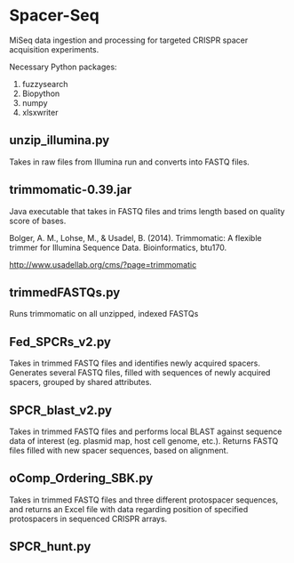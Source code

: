 # Spacer-Seq
MiSeq data ingestion and processing for targeted CRISPR spacer acquisition experiments.

Necessary Python packages:
1. fuzzysearch
2. Biopython
3. numpy
4. xlsxwriter

## unzip_illumina.py
Takes in raw files from Illumina run and converts into FASTQ files.

## trimmomatic-0.39.jar
Java executable that takes in FASTQ files and trims length based on quality score of bases.

Bolger, A. M., Lohse, M., & Usadel, B. (2014). Trimmomatic: A flexible trimmer for Illumina Sequence Data. Bioinformatics, btu170.

http://www.usadellab.org/cms/?page=trimmomatic

## trimmedFASTQs.py
Runs trimmomatic on all unzipped, indexed FASTQs

## Fed_SPCRs_v2.py
Takes in trimmed FASTQ files and identifies newly acquired spacers. Generates several FASTQ files, filled with sequences of newly acquired spacers, grouped by shared attributes.

## SPCR_blast_v2.py
Takes in trimmed FASTQ files and performs local BLAST against sequence data of interest (eg. plasmid map, host cell genome, etc.). Returns FASTQ files filled with new spacer sequences, based on alignment.

## oComp_Ordering_SBK.py
Takes in trimmed FASTQ files and three different protospacer sequences, and returns an Excel file with data regarding position of specified protospacers in sequenced CRISPR arrays.

## SPCR_hunt.py
